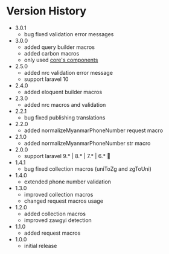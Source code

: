 # Version History

- 3.0.1
  - bug fixed validation error messages
- 3.0.0
  - added query builder macros
  - added carbon macros
  - only used [core's components](https://github.com/Laravel-Myanmar-Tools)
- 2.5.0
  - added nrc validation error message
  - support laravel 10
- 2.4.0
  - added eloquent builder macros
- 2.3.0
  - added nrc macros and validation
- 2.2.1
  - bug fixed publishing translations
- 2.2.0
  - added normalizeMyanmarPhoneNumber request macro
- 2.1.0
  - added normalizeMyanmarPhoneNumber str macro
- 2.0.0
  - support laravel 9.\* | 8.\* | 7.\* | 6.\* :tada:
- 1.4.1
  - bug fixed collection macros (uniToZg and zgToUni)
- 1.4.0
  - extended phone number validation
- 1.3.0
  - improved collection macros
  - changed request macros usage
- 1.2.0
  - added collection macros
  - improved zawgyi detection
- 1.1.0
  - added request macros
- 1.0.0
  - initial release
